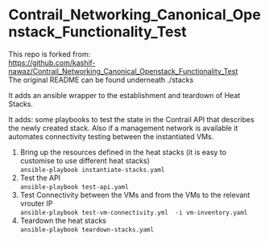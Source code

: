 # Contrail_Networking_Canonical_Openstack_Functionality_Test

This repo is forked from:  
https://github.com/kashif-nawaz/Contrail_Networking_Canonical_Openstack_Functionality_Test  
The original README can be found underneath ./stacks

It adds an ansible wrapper to the establishment and teardown of Heat Stacks.

It adds: some playbooks to test the state in the Contrail API that describes the newly created stack.  Also if a management network is available it automates connectivity testing between the instantiated VMs.

1) Bring up the resources defined in the heat stacks (it is easy to customise to use different heat stacks)  
`ansible-playbook instantiate-stacks.yaml`
2) Test the API  
`ansible-playbook test-api.yaml`
3) Test Connectivity between the VMs and from the VMs to the relevant vrouter IP  
`ansible-playbook test-vm-connectivity.yml  -i vm-inventory.yaml`
4) Teardown the heat stacks  
`ansible-playbook teardown-stacks.yaml`
